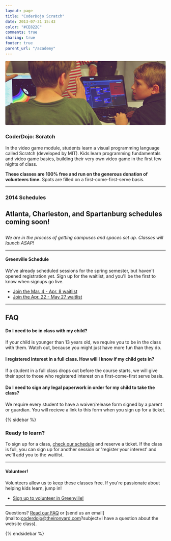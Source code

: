 ```yaml
---
layout: page
title: "CoderDojo Scratch"
date: 2013-07-31 15:43
color: "#CE822C"
comments: true
sharing: true
footer: true
parent_url: "/academy"
---
```


<img src="/images/education/coderdojo/coderdojo-scratch-kids.jpg" style="border-radius: 3px;">

### CoderDojo: Scratch

In the video game module, students learn a visual programming language called Scratch (developed by MIT). Kids learn programming fundamentals and video game basics, building their very own video game in the first few nights of class.

**These classes are 100% free and run on the generous donation of volunteers time.** Spots are filled on a first-come-first-serve basis. 

---
<a id="schedule"></a>
### 2014 Schedules

<h4 style="font-size:21px;">Atlanta, Charleston, and Spartanburg schedules coming soon!</h4>

*We are in the process of getting campuses and spaces set up. Classes will launch ASAP!*

---

#### Greenville Schedule

We've already scheduled sessions for the spring semester, but haven't opened registration yet. Sign up for the waitlist, and you'll be the first to know when signups go live. 
  
* <a href="http://eepurl.com/EwEp5"> Join the Mar. 4 - Apr. 8 waitlist</a>
* <a href="http://eepurl.com/EwErn"> Join the Apr. 22 - May 27 waitlist</a>

---
<a id="faq"></a>
## FAQ

#### Do I need to be in class with my child?

If your child is younger than 13 years old, we require you to be in the class with them. Watch out, because you might just have more fun than they do. 

#### I registered interest in a full class. How will I know if my child gets in?

If a student in a full class drops out before the course starts, we will give their spot to those who registered interest on a first-come-first serve basis. 

#### Do I need to sign any legal paperwork in order for my child to take the class? 

We require every student to have a waiver/release form signed by a parent or guardian. You will recieve a link to this form when you sign up for a ticket. 

{% sidebar %}

### Ready to learn?

To sign up for a class, [check our schedule](#schedule) and reserve a ticket. If the class is full, you can sign up for another session or 'register your interest' and we'll add you to the waitlist. 

---
#### Volunteer!

Volunteers allow us to keep these classes free. If you're passionate about helping kids learn, jump in!

<ul>
  <li><a href="http://eepurl.com/DWo8v"> Sign up to volunteer in Greenville!</a></li>
</ul>

---

Questions? [Read our FAQ](#faq) or [send us an email](mailto:coderdojo@theironyard.com?subject=I have a question about the website class).

{% endsidebar %}

